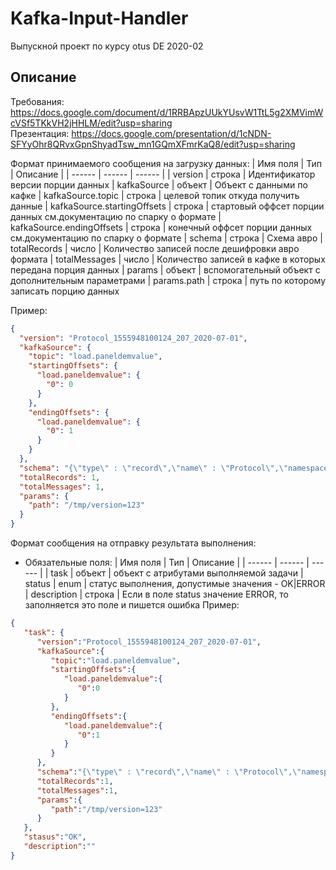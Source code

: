 # Kafka-Input-Handler
Выпускной проект по курсу otus DE 2020-02
## Описание 
Требования: https://docs.google.com/document/d/1RRBApzUUkYUsvW1TtL5g2XMVimWcVSf5TKkVH2jHHLM/edit?usp=sharing <br />
Презентация: https://docs.google.com/presentation/d/1cNDN-SFYyOhr8QRvxGpnShyadTsw_mn1GQmXFmrKaQ8/edit?usp=sharing

Формат принимаемого сообщения на загрузку данных: 
| Имя поля | Тип | Описание | 
| ------ | ------ | ------ |
| version | строка | Идентификатор версии порции данных
| kafkaSource | объект | Объект с данными по кафке
| kafkaSource.topic | строка | целевой топик откуда получить данные
| kafkaSource.startingOffsets | строка | стартовый оффсет порции данных см.документацию по спарку о формате
| kafkaSource.endingOffsets | строка | конечный оффсет порции данных см.документацию по спарку о формате
| schema | строка | Схема авро
| totalRecords | число | Количество записей после дешифровки авро формата
| totalMessages | число | Количество записей в кафке в которых передана порция данных
| params | объект | вспомогательный объект с дополнительным параметрами
| params.path | строка | путь по которому записать порцию данных 

Пример:
```json
{
  "version": "Protocol_1555948100124_207_2020-07-01",
  "kafkaSource": {
    "topic": "load.paneldemvalue",
    "startingOffsets": {
      "load.paneldemvalue": {
        "0": 0
      }
    },
    "endingOffsets": {
      "load.paneldemvalue": {
        "0": 1
      }
    }
  },
  "schema": "{\"type\" : \"record\",\"name\" : \"Protocol\",\"namespace\" : \"load.monitoring\",\"fields\" : [ {  \"name\" : \"action\",  \"type\" : [ \"string\" ]}, {  \"name\" : \"VersionID\",  \"type\" : [ \"int\" ]}, {  \"name\" : \"TaskID\",  \"type\" : [ \"int\" ]}, {  \"name\" : \"BatchID\",  \"type\" : [ \"int\" ]}, {  \"name\" : \"Reload\",  \"type\" : [ \"boolean\" ]}, {  \"name\" : \"SysTime\",  \"type\" : [ {    \"type\" : \"long\",    \"logicalType\" : \"timestamp-millis\"  } ]}, {  \"name\" : \"LoadID\",  \"type\" : [ \"int\" ]}, {  \"name\" : \"MapDate\",  \"type\" : [ {    \"type\" : \"int\",    \"logicalType\" : \"date\"  } ]}, {  \"name\" : \"ChannelID\",  \"type\" : [ \"int\" ]}, {  \"name\" : \"CompanyID\",  \"type\" : [ \"int\" ]}, {  \"name\" : \"StartTime\",  \"type\" : [ {    \"type\" : \"long\",    \"logicalType\" : \"timestamp-millis\"  } ]}, {  \"name\" : \"Duration\",  \"type\" : [ \"int\" ]}, {  \"name\" : \"LocalCompanyID\",  \"type\" : [ \"int\" ]}, {  \"name\" : \"LocalTime\",  \"type\" : [ {    \"type\" : \"long\",    \"logicalType\" : \"timestamp-millis\"  } ]}, {  \"name\" : \"OriginalChannelID\",  \"type\" : [ \"int\" ]}, {  \"name\" : \"OriginalCompanyID\",  \"type\" : [ \"int\" ]}, {  \"name\" : \"OriginalTime\",  \"type\" : [ {    \"type\" : \"long\",    \"logicalType\" : \"timestamp-millis\"  } ]} ],\"version\" : \"Protocol_1555948100124_207_2020-07-01\",\"BatchID\" : 207,\"DataDate\" : \"2020-07-01\"}",
  "totalRecords": 1,
  "totalMessages": 1,
  "params": {
    "path": "/tmp/version=123"
  }
}
```

Формат сообщения на отправку результата выполнения:
*  Обязательные поля:
    | Имя поля | Тип | Описание | 
    | ------ | ------ | ------ |
    | task | объект | объект с атрибутами выполняемой задачи
    | status | enum | статус выполнения, допустимые значения - OK|ERROR
    | description | строка | Если в поле status значение ERROR, то заполняется это поле и пишется ошибка
Пример:
```json
{
   "task": {
      "version":"Protocol_1555948100124_207_2020-07-01",
      "kafkaSource":{
         "topic":"load.paneldemvalue",
         "startingOffsets":{
            "load.paneldemvalue":{
               "0":0
            }
         },
         "endingOffsets":{
            "load.paneldemvalue":{
               "0":1
            }
         }
      },
      "schema":"{\"type\" : \"record\",\"name\" : \"Protocol\",\"namespace\" : \"load.monitoring\",\"fields\" : [ {  \"name\" : \"action\",  \"type\" : [ \"string\" ]}, {  \"name\" : \"VersionID\",  \"type\" : [ \"int\" ]}, {  \"name\" : \"TaskID\",  \"type\" : [ \"int\" ]}, {  \"name\" : \"BatchID\",  \"type\" : [ \"int\" ]}, {  \"name\" : \"Reload\",  \"type\" : [ \"boolean\" ]}, {  \"name\" : \"SysTime\",  \"type\" : [ {    \"type\" : \"long\",    \"logicalType\" : \"timestamp-millis\"  } ]}, {  \"name\" : \"LoadID\",  \"type\" : [ \"int\" ]}, {  \"name\" : \"MapDate\",  \"type\" : [ {    \"type\" : \"int\",    \"logicalType\" : \"date\"  } ]}, {  \"name\" : \"ChannelID\",  \"type\" : [ \"int\" ]}, {  \"name\" : \"CompanyID\",  \"type\" : [ \"int\" ]}, {  \"name\" : \"StartTime\",  \"type\" : [ {    \"type\" : \"long\",    \"logicalType\" : \"timestamp-millis\"  } ]}, {  \"name\" : \"Duration\",  \"type\" : [ \"int\" ]}, {  \"name\" : \"LocalCompanyID\",  \"type\" : [ \"int\" ]}, {  \"name\" : \"LocalTime\",  \"type\" : [ {    \"type\" : \"long\",    \"logicalType\" : \"timestamp-millis\"  } ]}, {  \"name\" : \"OriginalChannelID\",  \"type\" : [ \"int\" ]}, {  \"name\" : \"OriginalCompanyID\",  \"type\" : [ \"int\" ]}, {  \"name\" : \"OriginalTime\",  \"type\" : [ {    \"type\" : \"long\",    \"logicalType\" : \"timestamp-millis\"  } ]} ],\"version\" : \"Protocol_1555948100124_207_2020-07-01\",\"BatchID\" : 207,\"DataDate\" : \"2020-07-01\"}",
      "totalRecords":1,
      "totalMessages":1,
      "params":{
         "path":"/tmp/version=123"
      }
   },
   "stasus":"OK",
   "description":""
}
```
